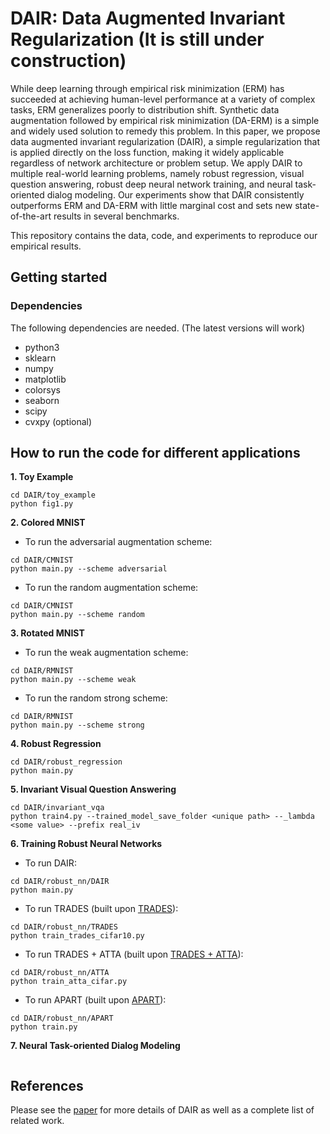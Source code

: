 # DAIR: Data Augmented Invariant Regularization (It is still under construction)

While deep learning through empirical risk minimization (ERM) has succeeded at achieving human-level performance at a variety of complex tasks, ERM generalizes poorly to distribution shift. Synthetic data augmentation followed by empirical risk minimization (DA-ERM) is a simple and widely used solution to remedy this problem. In this paper, we propose data augmented invariant regularization (DAIR), a simple regularization that is applied directly on the loss function, making it widely applicable regardless of network architecture or problem setup. We apply DAIR to multiple real-world learning problems, namely robust regression, visual question answering, robust deep neural network training, and neural task-oriented dialog modeling. Our experiments show that DAIR consistently outperforms ERM and DA-ERM with little marginal cost and sets new state-of-the-art results in several benchmarks.

This repository contains the data, code, and experiments to reproduce our empirical results. 
## Getting started

### Dependencies

The following dependencies are needed. (The latest versions will work)
* python3
* sklearn
* numpy
* matplotlib
* colorsys
* seaborn
* scipy
* cvxpy (optional)

## How to run the code for different applications

**1. Toy Example** 

```
cd DAIR/toy_example
python fig1.py
```

**2. Colored MNIST**

* To run the adversarial augmentation scheme: 
```
cd DAIR/CMNIST
python main.py --scheme adversarial
``` 
* To run the random augmentation scheme: 
```
cd DAIR/CMNIST
python main.py --scheme random
``` 
    
**3. Rotated MNIST**


* To run the weak augmentation scheme: 
```
cd DAIR/RMNIST
python main.py --scheme weak
``` 
* To run the random strong scheme: 
```
cd DAIR/RMNIST
python main.py --scheme strong
```

**4. Robust Regression**

```
cd DAIR/robust_regression
python main.py
```

**5. Invariant Visual Question Answering**

```
cd DAIR/invariant_vqa
python train4.py --trained_model_save_folder <unique path> --_lambda <some value> --prefix real_iv
``` 
  
**6. Training Robust Neural Networks**

* To run DAIR: 
```
cd DAIR/robust_nn/DAIR
python main.py
```
* To run TRADES (built upon [TRADES](https://arxiv.org/abs/1901.08573)):
```
cd DAIR/robust_nn/TRADES
python train_trades_cifar10.py
```

* To run TRADES + ATTA (built upon [TRADES + ATTA](https://arxiv.org/abs/1912.11969)):
```
cd DAIR/robust_nn/ATTA
python train_atta_cifar.py
```

* To run APART (built upon [APART](https://arxiv.org/abs/2010.08034)):
```
cd DAIR/robust_nn/APART
python train.py
```

**7. Neural Task-oriented Dialog Modeling**

```
```
  
## References


Please see the [paper](https://arxiv.org/pdf/2110.11205.pdf) for more details of DAIR as well as a complete list of related work.
    
    

 
    
    
   
